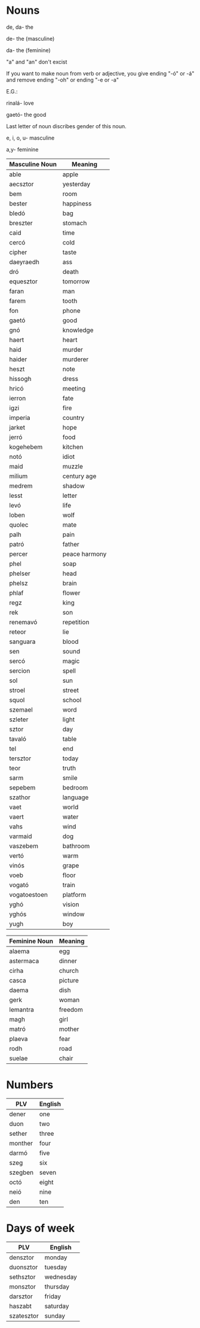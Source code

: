 


# Nouns

de, da- the

de- the (masculine)

da- the (feminine)

"a" and "an" don't excist

If you want to make noun from verb or adjective, you give ending "-ó" or -á" and remove ending "-oh" or ending "-e or -a"

E.G.:

rinalá- love

gaetó- the good

Last letter of noun discribes gender of this noun.

e, i, o, u- masculine

a,y- feminine



Masculine Noun | Meaning
-----|--------
able|apple
aecsztor|yesterday
bem|room
bester|happiness
bledó|bag
breszter|stomach
caid|time
cercó|cold
cipher|taste
daeyraedh|ass
dró|death
equesztor|tomorrow
faran|man
farem|tooth
fon|phone
gaetó|good
gnó|knowledge
haert|heart
haid|murder
haider|murderer
heszt|note
hissogh|dress
hricó|meeting
ierron|fate
igzi|fire
imperia|country
jarket|hope
jerró|food
kogehebem|kitchen
notó|idiot
maid|muzzle
milium|century age
medrem|shadow
lesst|letter
levó|life
loben|wolf
quolec|mate
palh|pain
patró|father
percer|peace harmony
phel|soap
phelser|head
phelsz|brain
phlaf|flower
regz|king
rek|son
renemavó|repetition
reteor|lie
sanguara|blood
sen|sound
sercó|magic
sercion|spell
sol|sun
stroel|street
squol|school
szemael|word
szleter|light
sztor|day
tavaló|table
tel|end
tersztor|today
teor|truth
sarm|smile
sepebem|bedroom
szathor|language
vaet|world
vaert|water
vahs|wind
varmaid|dog
vaszebem|bathroom
vertó|warm
vinós|grape
voeb|floor
vogató|train
vogatoestoen|platform
yghó|vision
yghós|window
yugh|boy

Feminine Noun|Meaning
-------------|-------
alaema|egg
astermaca|dinner
cirha|church
casca|picture
daema|dish
gerk|woman
lemantra|freedom
magh|girl
matró|mother
plaeva|fear
rodh|road
suelae|chair


# Numbers
PLV|English
---|-------
dener|one
duon|two
sether|three
monther|four
darmó|five
szeg|six
szegben|seven
octó|eight
neió|nine
den|ten


# Days of week
PLV|English
---|--------
densztor|monday
duonsztor|tuesday
sethsztor|wednesday
monsztor|thursday
darsztor|friday
haszabt|saturday
szatesztor|sunday




